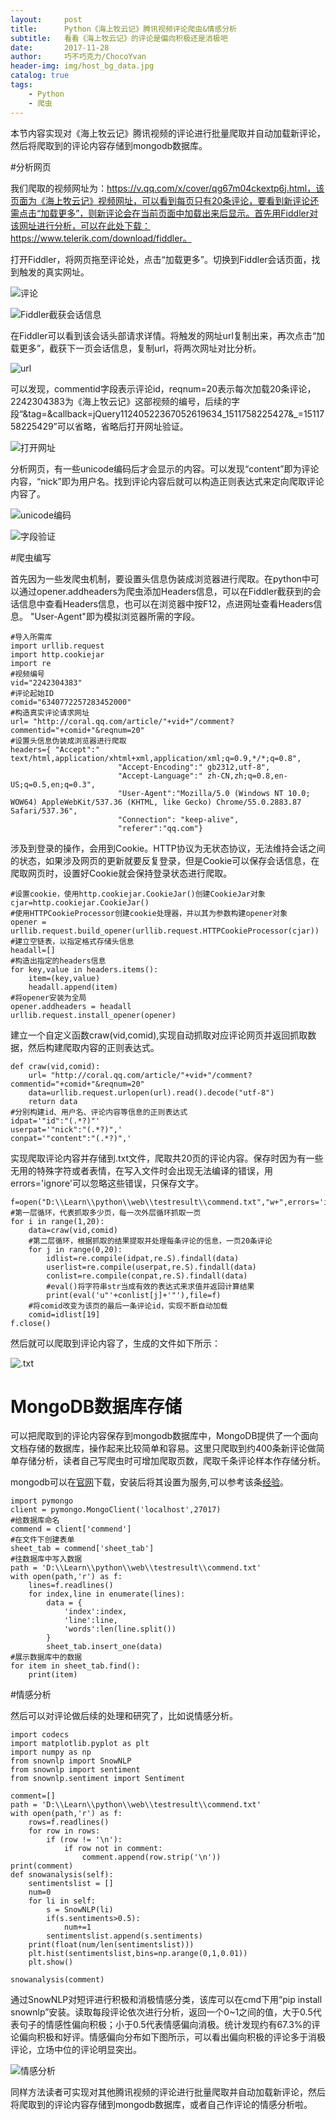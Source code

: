 ```yaml
---
layout:     post
title:      Python《海上牧云记》腾讯视频评论爬虫&情感分析
subtitle:   看看《海上牧云记》的评论是偏向积极还是消极吧
date:       2017-11-28
author:     巧不巧克力/ChocoYvan
header-img: img/host_bg_data.jpg
catalog: true
tags:
    - Python
    - 爬虫
---
```


本节内容实现对《海上牧云记》腾讯视频的评论进行批量爬取并自动加载新评论，然后将爬取到的评论内容存储到mongodb数据库。

#分析网页

我们爬取的视频网址为：https://v.qq.com/x/cover/qg67m04ckextp6j.html，该页面为《海上牧云记》视频网址，可以看到每页只有20条评论，要看到新评论还需点击“加载更多”，则新评论会在当前页面中加载出来后显示。首先用Fiddler对该网址进行分析，可以在此处下载：https://www.telerik.com/download/fiddler。

打开Fiddler，将网页拖至评论处，点击“加载更多”。切换到Fiddler会话页面，找到触发的真实网址。

![评论](http://upload-images.jianshu.io/upload_images/1591780-f1fc07b41fd19fef.png?imageMogr2/auto-orient/strip%7CimageView2/2/w/1240)

![Fiddler截获会话信息](http://upload-images.jianshu.io/upload_images/1591780-fa726e12fba2f166.png?imageMogr2/auto-orient/strip%7CimageView2/2/w/1240)

在Fiddler可以看到该会话头部请求详情。将触发的网址url复制出来，再次点击“加载更多”，截获下一页会话信息，复制url，将两次网址对比分析。

![url](http://upload-images.jianshu.io/upload_images/1591780-aa76b85c2d1e1980.png?imageMogr2/auto-orient/strip%7CimageView2/2/w/1240)

可以发现，commentid字段表示评论id，reqnum=20表示每次加载20条评论，2242304383为《海上牧云记》这部视频的编号，后续的字段“&tag=&callback=jQuery11240522367052619634_1511758225427&_=1511758225429”可以省略，省略后打开网址验证。

![打开网址](http://upload-images.jianshu.io/upload_images/1591780-b977d5ecd184f17c.png?imageMogr2/auto-orient/strip%7CimageView2/2/w/1240)

分析网页，有一些unicode编码后才会显示的内容。可以发现“content”即为评论内容，“nick”即为用户名。找到评论内容后就可以构造正则表达式来定向爬取评论内容了。

![unicode编码](http://upload-images.jianshu.io/upload_images/1591780-2e1e66adb39006b6.png?imageMogr2/auto-orient/strip%7CimageView2/2/w/1240)

![字段验证](http://upload-images.jianshu.io/upload_images/1591780-275717f66b6e6ee3.png?imageMogr2/auto-orient/strip%7CimageView2/2/w/1240)

#爬虫编写

首先因为一些发爬虫机制，要设置头信息伪装成浏览器进行爬取。在python中可以通过opener.addheaders为爬虫添加Headers信息，可以在Fiddler截获到的会话信息中查看Headers信息，也可以在浏览器中按F12，点进网址查看Headers信息。 "User-Agent"即为模拟浏览器所需的字段。

```
#导入所需库
import urllib.request
import http.cookiejar
import re
#视频编号
vid="2242304383"
#评论起始ID
comid="6340772257283452000"
#构造真实评论请求网址
url= "http://coral.qq.com/article/"+vid+"/comment?commentid="+comid+"&reqnum=20"
#设置头信息伪装成浏览器进行爬取
headers={ "Accept":" text/html,application/xhtml+xml,application/xml;q=0.9,*/*;q=0.8",
                        "Accept-Encoding":" gb2312,utf-8",
                        "Accept-Language":" zh-CN,zh;q=0.8,en-US;q=0.5,en;q=0.3",
                        "User-Agent":"Mozilla/5.0 (Windows NT 10.0; WOW64) AppleWebKit/537.36 (KHTML, like Gecko) Chrome/55.0.2883.87 Safari/537.36",
                        "Connection": "keep-alive",
                        "referer":"qq.com"}
```

涉及到登录的操作，会用到Cookie。HTTP协议为无状态协议，无法维持会话之间的状态，如果涉及网页的更新就要反复登录，但是Cookie可以保存会话信息，在爬取网页时，设置好Cookie就会保持登录状态进行爬取。

```
#设置cookie，使用http.cookiejar.CookieJar()创建CookieJar对象
cjar=http.cookiejar.CookieJar()
#使用HTTPCookieProcessor创建cookie处理器，并以其为参数构建opener对象
opener = urllib.request.build_opener(urllib.request.HTTPCookieProcessor(cjar))
#建立空链表，以指定格式存储头信息
headall=[]
#构造出指定的headers信息
for key,value in headers.items():
    item=(key,value)
    headall.append(item)
#将opener安装为全局
opener.addheaders = headall
urllib.request.install_opener(opener)
```

建立一个自定义函数craw(vid,comid),实现自动抓取对应评论网页并返回抓取数据，然后构建爬取内容的正则表达式。

```
def craw(vid,comid):
    url= "http://coral.qq.com/article/"+vid+"/comment?commentid="+comid+"&reqnum=20"
    data=urllib.request.urlopen(url).read().decode("utf-8")
    return data
#分别构建id、用户名、评论内容等信息的正则表达式
idpat='"id":"(.*?)"'
userpat='"nick":"(.*?)",'
conpat='"content":"(.*?)",'
```

实现爬取评论内容并存储到.txt文件，爬取共20页的评论内容。保存时因为有一些无用的特殊字符或者表情，在写入文件时会出现无法编译的错误，用errors='ignore'可以忽略这些错误，只保存文字。

```
f=open("D:\\Learn\\python\\web\\testresult\\commend.txt","w+",errors='ignore')
#第一层循环，代表抓取多少页，每一次外层循环抓取一页
for i in range(1,20):
    data=craw(vid,comid)
    #第二层循环，根据抓取的结果提取并处理每条评论的信息，一页20条评论
    for j in range(0,20):
        idlist=re.compile(idpat,re.S).findall(data)
        userlist=re.compile(userpat,re.S).findall(data)
        conlist=re.compile(conpat,re.S).findall(data)
        #eval()将字符串str当成有效的表达式来求值并返回计算结果
        print(eval('u"'+conlist[j]+'"'),file=f)
    #将comid改变为该页的最后一条评论id，实现不断自动加载
    comid=idlist[19]
f.close()
```

然后就可以爬取到评论内容了，生成的文件如下所示：

![.txt](http://upload-images.jianshu.io/upload_images/1591780-75ec0b07be45dbd0.png?imageMogr2/auto-orient/strip%7CimageView2/2/w/1240)

# MongoDB数据库存储

可以把爬取到的评论内容保存到mongodb数据库中，MongoDB提供了一个面向文档存储的数据库，操作起来比较简单和容易。这里只爬取到约400条新评论做简单存储分析，读者自己写爬虫时可增加爬取页数，爬取千条评论样本作存储分析。

mongodb可以在[官网](https://www.mongodb.com/download-center#community)下载，安装后将其设置为服务,可以参考该条[经验](https://jingyan.baidu.com/article/d5c4b52bef7268da560dc5f8.html)。

```
import pymongo
client = pymongo.MongoClient('localhost',27017)
#给数据库命名
commend = client['commend']
#在文件下创建表单
sheet_tab = commend['sheet_tab']
#往数据库中写入数据
path = 'D:\\Learn\\python\\web\\testresult\\commend.txt'
with open(path,'r') as f:
    lines=f.readlines()
    for index,line in enumerate(lines):
        data = {
            'index':index,
            'line':line,
            'words':len(line.split())
        }
        sheet_tab.insert_one(data)
#展示数据库中的数据
for item in sheet_tab.find():
    print(item)
```

#情感分析

然后可以对评论做后续的处理和研究了，比如说情感分析。

```
import codecs
import matplotlib.pyplot as plt
import numpy as np
from snownlp import SnowNLP
from snownlp import sentiment
from snownlp.sentiment import Sentiment

comment=[]
path = 'D:\\Learn\\python\\web\\testresult\\commend.txt'
with open(path,'r') as f:
    rows=f.readlines()
    for row in rows:
        if (row != '\n'):
            if row not in comment:
                comment.append(row.strip('\n'))
print(comment)
def snowanalysis(self):
    sentimentslist = []
    num=0
    for li in self:
        s = SnowNLP(li)
        if(s.sentiments>0.5):
            num+=1
        sentimentslist.append(s.sentiments)
    print(float(num/len(sentimentslist)))
    plt.hist(sentimentslist,bins=np.arange(0,1,0.01))
    plt.show()

snowanalysis(comment)
```

通过SnowNLP对短评进行积极和消极情感分类，该库可以在cmd下用“pip install snownlp”安装。读取每段评论依次进行分析，返回一个0~1之间的值，大于0.5代表句子的情感性偏向积极；小于0.5代表情感偏向消极。统计发现约有67.3%的评论偏向积极和好评。情感偏向分布如下图所示，可以看出偏向积极的评论多于消极评论，立场中位的评论明显突出。


![情感分析](http://upload-images.jianshu.io/upload_images/1591780-a6f0fd8df2d7d093.png?imageMogr2/auto-orient/strip%7CimageView2/2/w/1240)

同样方法读者可实现对其他腾讯视频的评论进行批量爬取并自动加载新评论，然后将爬取到的评论内容存储到mongodb数据库，或者自己作评论的情感分析啦。






